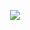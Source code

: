 <p align = "center">
<img src = "<img src = https://github.com/steadykyu/TIL/blob/master/Java/img/JVM_메모리구조.png>">
</p>
